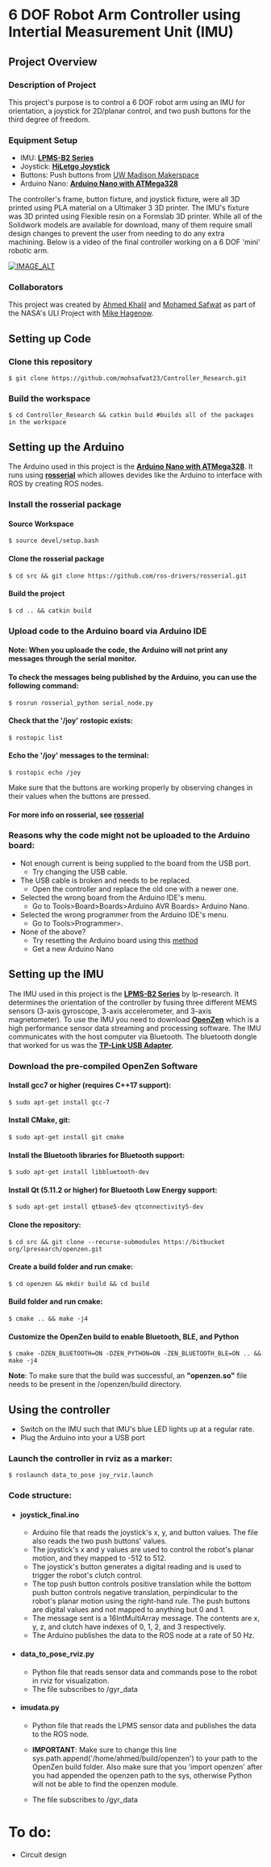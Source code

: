 # 6 DOF Robot Arm Controller using Intertial Measurement Unit (IMU)

## Project Overview
### Description of Project

This project's purpose is to control a 6 DOF robot arm using an IMU for orientation, a joystick for 2D/planar control, and two push buttons for the third degree of freedom.

### Equipment Setup
- IMU: [**LPMS-B2 Series**](https://lp-research.com/9-axis-bluetooth-imu-lpmsb2-series/)
- Joystick: [**HiLetgo Joystick**](https://www.amazon.com/HiLetgo-Controller-JoyStick-Breakout-Arduino/dp/B00P7QBGD2/ref=sr_1_4?keywords=arduino+joystick&qid=1652826594&sr=8-4)
- Buttons: Push buttons from [UW Madison Makerspace](https://making.engr.wisc.edu/mini-mart/#electronics)
- Arduino Nano: [**Arduino Nano with ATMega328**](http://store.arduino.cc/products/arduino-nano)

The controller's frame, button fixture, and joystick fixture, were all 3D printed using PLA material on a Ultimaker 3 3D printer. The IMU's fixture was 3D printed using Flexible resin on a Formslab 3D printer. While all of the Solidwork models are available for download, many of them require small design changes to prevent the user from needing to do any extra machining. Below is a video of the final controller working on a 6 DOF 'mini' robotic arm. 

[![IMAGE_ALT](/images/controller.jpeg)](https://youtu.be/g5Sf1ONjNlU)

### Collaborators
This project was created by [Ahmed Khalil](https://itsahmedkhalil.github.io/) and [Mohamed Safwat](https://mohsafwat23.github.io/) as part of the NASA's ULI Project with [Mike Hagenow](https://www.hageneaux.com/).


## Setting up Code
### Clone this repository
`$ git clone https://github.com/mohsafwat23/Controller_Research.git`

### Build the workspace
`$ cd Controller_Research && catkin build #builds all of the packages in the workspace
`

## Setting up the Arduino

The Arduino used in this project is the [**Arduino Nano with ATMega328**](http://store.arduino.cc/products/arduino-nano). It runs using [**rosserial**](http://wiki.ros.org/rosserial_arduino/Tutorials) which allowes devides like the Arduino to interface with ROS by creating ROS nodes. 

### Install the rosserial package

#### Source Workspace
`$ source devel/setup.bash`

#### Clone the rosserial package
`$ cd src && git clone https://github.com/ros-drivers/rosserial.git`

#### Build the project
`$ cd .. && catkin build`

### Upload code to the Arduino board via Arduino IDE

#### **Note**: When you uploade the code, the Arduino will not print any messages through the serial monitor. 

#### To check the messages being published by the Arduino, you can use the following command:
`$ rosrun rosserial_python serial_node.py`

#### Check that the **'/joy'** rostopic exists:
`$ rostopic list`

#### Echo the **'/joy'** messages to the terminal:
`$ rostopic echo /joy`

Make sure that the buttons are working properly by observing changes in their values when the buttons are pressed.

#### **For more info on rosserial, see [**rosserial**](http://wiki.ros.org/rosserial)**

### Reasons why the code might not be uploaded to the Arduino board:
- Not enough current is being supplied to the board from the USB port. 
    - Try changing the USB cable.
- The USB cable is broken and needs to be replaced. 
    - Open the controller and replace the old one with a newer one.
- Selected the wrong board from the Arduino IDE's menu. 
    - Go to Tools>Board>Boards>Arduino AVR Boards> Arduino Nano.
- Selected the wrong programmer from the Arduino IDE's menu. 
    - Go to Tools>Programmer>.
- None of the above? 
    - Try resetting the Arduino board using this [method](https://stackoverflow.com/questions/5290428/how-can-i-reset-an-arduino-board)
    - Get a new Arduino Nano

## Setting up the IMU

The IMU used in this project is the [**LPMS-B2 Series**](https://lp-research.com/9-axis-bluetooth-imu-lpmsb2-series/) by lp-research. It determines the orientation of the controller by fusing three different MEMS sensors (3-axis gyroscope, 3-axis accelerometer, and 3-axis magnetometer). To use the IMU you need to download [**OpenZen**](https://lpresearch.bitbucket.io/openzen/latest/index.html) which is a high performance sensor data streaming and processing software. The IMU communicates with the host computer via Bluetooth. The bluetooth dongle that worked for us was the [**TP-Link USB Adapter**](https://www.amazon.com/gp/product/B07V1SZCY6/ref=ppx_yo_dt_b_asin_title_o01_s00?ie=UTF8&psc=1). 

### Download the pre-compiled OpenZen Software
#### Install gcc7 or higher (requires C++17 support): 
`$ sudo apt-get install gcc-7`

#### Install CMake, git: 
`$ sudo apt-get install git cmake`

#### Install the Bluetooth libraries for Bluetooth support: 
`$ sudo apt-get install libbluetooth-dev`

#### Install Qt (5.11.2 or higher) for Bluetooth Low Energy support: 
`$ sudo apt-get install qtbase5-dev qtconnectivity5-dev`

#### Clone the repository:
`$ cd src && git clone --recurse-submodules https://bitbucket org/lpresearch/openzen.git`

#### Create a build folder and run cmake:
`$ cd openzen && mkdir build && cd build`

#### Build folder and run cmake:
`$ cmake .. && make -j4`

#### Customize the OpenZen build to enable Bluetooth, BLE, and Python
`$ cmake -DZEN_BLUETOOTH=ON -DZEN_PYTHON=ON -ZEN_BLUETOOTH_BLE=ON .. && make -j4`

**Note**: To make sure that the build was successful, an **"openzen.so"** file needs to be present in the /openzen/build directory.

## Using the controller

- Switch on the IMU such that IMU's blue LED lights up at a regular rate.
- Plug the Arduino into your a USB port 
 
### Launch the controller in rviz as a marker: 
`$ roslaunch data_to_pose joy_rviz.launch`


### Code structure:
- #### joystick_final.ino 
    - Arduino file that reads the joystick's x, y, and button values. The file also reads the two push buttons' values.
    - The joystick's x and y values are used to control the robot's planar motion, and they mapped to -512 to 512.
    - The joystick's button generates a digital reading and is used to trigger the robot's clutch control.
    - The top push button controls positive translation while the bottom push button controls negative translation, perpindicular to the robot's planar motion using the right-hand rule. The push buttons are digital values and not mapped to anything but 0 and 1.
    - The message sent is a 16IntMultiArray message. The contents are x, y, z, and clutch have indexes of 0, 1, 2, and 3 respectively.
    - The Arduino publishes the data to the ROS node at a rate of 50 Hz. 

- #### data_to_pose_rviz.py 
    - Python file that reads sensor data and commands pose to the robot in rviz for visualization. 
    - The file subscribes to /gyr_data

- #### imudata.py 
    - Python file that reads the LPMS sensor data and publishes the data to the ROS node.
    - **IMPORTANT**: Make sure to change this line sys.path.append('/home/ahmed/build/openzen') to your path to the OpenZen build folder. Also make sure that you 'import openzen' after you had appended the openzen path to the sys, otherwise Python will not be able to find the openzen module.

    - The file subscribes to /gyr_data

    
# To do:
- Circuit design


